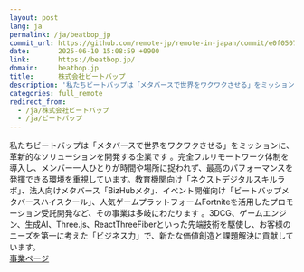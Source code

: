 ```yaml
---
layout: post
lang: ja
permalink: /ja/beatbop_jp
commit_url: https://github.com/remote-jp/remote-in-japan/commit/e0f0507d280ed5ff35cb8ad4bc13aec13baf8f95
date:       2025-06-10 15:08:59 +0900
link:       https://beatbop.jp/
domain:     beatbop.jp
title:      株式会社ビートバップ
description: '私たちビートバップは「メタバースで世界をワクワクさせる」をミッションに、革新的なソリューションを開発する企業です 。完全フルリモートワーク体制を導入し、メンバー一人ひとりが時間や場所に捉われず、最高のパフォーマンスを発揮できる環境を重視しています。教育機関向け「ネクストデジタルスキルラボ」、法人向けメタバース「BizHubメタ」、イベント開催向け「ビートバップメタバースハイスクール」、人気ゲームプラットフォームFortniteを活用したプロモーション受託開発など、その事業は多岐にわたります 。3DCG、ゲームエンジン、生成AI、Three.js、ReactThreeFiberといった先端技術を駆使し、お客様のニーズを第一に考えた「ビジネス力」で、新たな価値創造と課題解決に貢献しています。 事業ページ'
categories: full_remote
redirect_from:
  - /ja/株式会社ビートバップ
  - /ja/ビートバップ
---
```


<p>私たちビートバップは「メタバースで世界をワクワクさせる」をミッションに、革新的なソリューションを開発する企業です 。完全フルリモートワーク体制を導入し、メンバー一人ひとりが時間や場所に捉われず、最高のパフォーマンスを発揮できる環境を重視しています。教育機関向け「ネクストデジタルスキルラボ」、法人向けメタバース「BizHubメタ」、イベント開催向け「ビートバップメタバースハイスクール」、人気ゲームプラットフォームFortniteを活用したプロモーション受託開発など、その事業は多岐にわたります 。3DCG、ゲームエンジン、生成AI、Three.js、ReactThreeFiberといった先端技術を駆使し、お客様のニーズを第一に考えた「ビジネス力」で、新たな価値創造と課題解決に貢献しています。<br /><a href="https://beatbop.jp/next_digital_skill_lab/">事業ページ</a></p>
